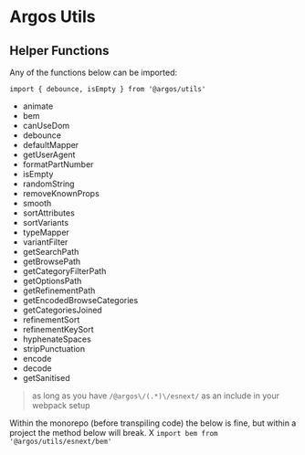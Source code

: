 # Argos Utils

## Helper Functions

Any of the functions below can be imported:

`import { debounce, isEmpty } from '@argos/utils'`

- animate
- bem
- canUseDom
- debounce
- defaultMapper
- getUserAgent
- formatPartNumber
- isEmpty
- randomString
- removeKnownProps
- smooth
- sortAttributes
- sortVariants
- typeMapper
- variantFilter
- getSearchPath
- getBrowsePath
- getCategoryFilterPath
- getOptionsPath
- getRefinementPath
- getEncodedBrowseCategories
- getCategoriesJoined
- refinementSort
- refinementKeySort
- hyphenateSpaces
- stripPunctuation
- encode
- decode
- getSanitised

> as long as you have `/@argos\/(.*)\/esnext/` as an include in your webpack setup

Within the monorepo (before transpiling code) the below is fine, but within a project the method below will break.
X `import bem from '@argos/utils/esnext/bem'`
